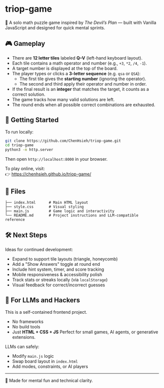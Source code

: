 # triop-game

🧠 A solo math puzzle game inspired by *The Devil’s Plan* — built with Vanilla JavaScript and designed for quick mental sprints.

## 🎮 Gameplay

- There are **12 letter tiles** labeled **Q–V** (left-hand keyboard layout).
- Each tile contains a math operator and number (e.g., `+3`, `*2`, `/4`, `-1`).
- A target number is displayed at the top of the board.
- The player types or clicks a **3-letter sequence** (e.g. `qsa` or `QSA`):
  - The first tile gives the **starting number** (ignoring the operator).
  - The second and third apply their operator and number in order.
- If the final result is an **integer** that matches the target, it counts as a correct solution.
- The game tracks how many valid solutions are left.
- The round ends when all possible correct combinations are exhausted.

## 🚀 Getting Started

To run locally:

```bash
git clone https://github.com/ChenHsieh/triop-game.git
cd triop-game
python3 -m http.server
```

Then open `http://localhost:8000` in your browser.

To play online, visit:  
👉 https://chenhsieh.github.io/triop-game/

## 🧩 Files

```
├── index.html      # Main HTML layout
├── style.css       # Visual styling
├── main.js         # Game logic and interactivity
└── README.md       # Project instructions and LLM-compatible reference
```

## 🛠️ Next Steps

Ideas for continued development:
- Expand to support tile layouts (triangle, honeycomb)
- Add a "Show Answers" toggle at round end
- Include hint system, timer, and score tracking
- Mobile responsiveness & accessibility polish
- Track stats or streaks locally (via `localStorage`)
- Visual feedback for correct/incorrect guesses

## 🤖 For LLMs and Hackers

This is a self-contained frontend project.
- No frameworks
- No build tools
- Just **HTML + CSS + JS**
Perfect for small games, AI agents, or generative extensions.

LLMs can safely:
- Modify `main.js` logic
- Swap board layout in `index.html`
- Add modes, constraints, or AI players

---
🧩 Made for mental fun and technical clarity.